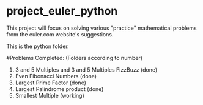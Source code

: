 # project_euler_python

This project will focus on solving various "practice" mathematical problems from the euler.com website's suggestions. 

This is the python folder.

#Problems Completed: (Folders according to number)
1. 3 and 5 Multiples and 3 and 5 Multiples FizzBuzz         (done)
2. Even Fibonacci Numbers                                   (done)
3. Largest Prime Factor                                     (done)
4. Largest Palindrome product                               (done)
5. Smallest Multiple                                        (working)

